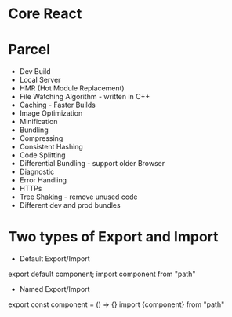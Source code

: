 # Core React

# Parcel
- Dev Build
- Local Server
- HMR (Hot Module Replacement)
- File Watching Algorithm - written in C++
- Caching - Faster Builds
- Image Optimization
- Minification 
- Bundling
- Compressing
- Consistent Hashing
- Code Splitting
- Differential Bundling - support older Browser
- Diagnostic
- Error Handling
- HTTPs
- Tree Shaking - remove unused code
- Different dev and prod bundles

# Two types of Export and Import

- Default Export/Import

export default component;
import component from "path"

- Named Export/Import

export const component = () => {}
import {component} from "path"
